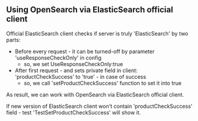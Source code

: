 ## Using OpenSearch via ElasticSearch official client

Official ElasticSearch client checks if server is truly 'ElasticSearch' by two parts:

- Before every request - it can be turned-off by parameter 'useResponseCheckOnly' in config
  - so, we set UseResponseCheckOnly:true
- After first request - and sets private field in client: 'productCheckSuccess' to 'true' - in case of success
  - so, we call 'setProductCheckSuccess' function to set it into true

As result, we can work with OpenSearch via ElasticSearch official client.

If new version of ElasticSearch client won't contain 'productCheckSuccess' field - test 'TestSetProductCheckSuccess' will show it.

